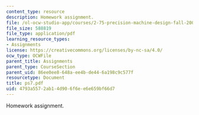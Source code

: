 ```yaml
---
content_type: resource
description: Homework assignment.
file: /ol-ocw-studio-app/courses/2-75-precision-machine-design-fall-2001/4793a5572ab14d906f6ee6e659bf66d7_ps7.pdf
file_size: 588819
file_type: application/pdf
learning_resource_types:
- Assignments
license: https://creativecommons.org/licenses/by-nc-sa/4.0/
ocw_type: OCWFile
parent_title: Assignments
parent_type: CourseSection
parent_uid: 86ee0ee8-648a-ee4b-de44-6a198c9c577f
resourcetype: Document
title: ps7.pdf
uid: 4793a557-2ab1-4d90-6f6e-e6e659bf66d7
---
```

Homework assignment.